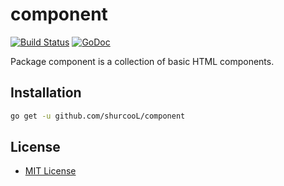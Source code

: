 component
=========

[![Build Status](https://travis-ci.org/shurcooL/component.svg?branch=master)](https://travis-ci.org/shurcooL/component) [![GoDoc](https://godoc.org/github.com/shurcooL/component?status.svg)](https://godoc.org/github.com/shurcooL/component)

Package component is a collection of basic HTML components.

Installation
------------

```bash
go get -u github.com/shurcooL/component
```

License
-------

-	[MIT License](LICENSE)
